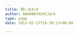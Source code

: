 ```yaml
---
title: 問い合わせ
author: NAKABAYASHIJack
type: page
date: 2013-02-17T16:30:13+00:00

---
```

<div role="form" class="wpcf7" id="wpcf7-f18-o1" dir="ltr">
  <div class="screen-reader-response">
  </div>
</div>
